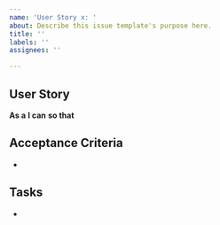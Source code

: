 ```yaml
---
name: 'User Story x: '
about: Describe this issue template's purpose here.
title: ''
labels: ''
assignees: ''

---
```


## User Story
**As a** 
**I can** 
**so that** 

## Acceptance Criteria
- 
## Tasks
-

